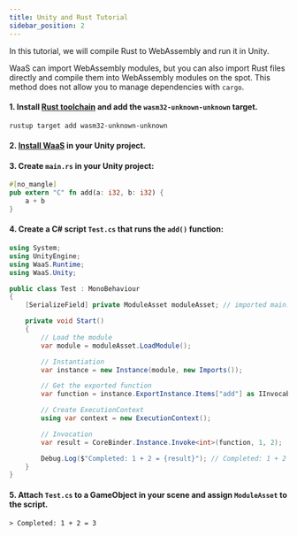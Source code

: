 ```yaml
---
title: Unity and Rust Tutorial
sidebar_position: 2
---
```


In this tutorial, we will compile Rust to WebAssembly and run it in Unity.

WaaS can import WebAssembly modules, but you can also import Rust files directly and compile them into WebAssembly modules on the spot. This method does not allow you to manage dependencies with `cargo`.

#### 1. Install [Rust toolchain](https://www.rust-lang.org/ja/learn/get-started) and add the `wasm32-unknown-unknown` target.

```sh
rustup target add wasm32-unknown-unknown
```

#### 2. [Install WaaS](./installation.md) in your Unity project.

#### 3. Create `main.rs` in your Unity project:

```rust
#[no_mangle]
pub extern "C" fn add(a: i32, b: i32) {
    a + b
}
```

#### 4. Create a C# script `Test.cs` that runs the `add()` function:

```csharp
using System;
using UnityEngine;
using WaaS.Runtime;
using WaaS.Unity;

public class Test : MonoBehaviour
{
    [SerializeField] private ModuleAsset moduleAsset; // imported main.rs

    private void Start()
    {
        // Load the module
        var module = moduleAsset.LoadModule();

        // Instantiation
        var instance = new Instance(module, new Imports());

        // Get the exported function
        var function = instance.ExportInstance.Items["add"] as IInvocableFunction;

        // Create ExecutionContext
        using var context = new ExecutionContext();

        // Invocation
        var result = CoreBinder.Instance.Invoke<int>(function, 1, 2);

        Debug.Log($"Completed: 1 + 2 = {result}"); // Completed: 1 + 2 = 3
    }
}
```

#### 5. Attach `Test.cs` to a GameObject in your scene and assign `ModuleAsset` to the script.

```
> Completed: 1 + 2 = 3
```

